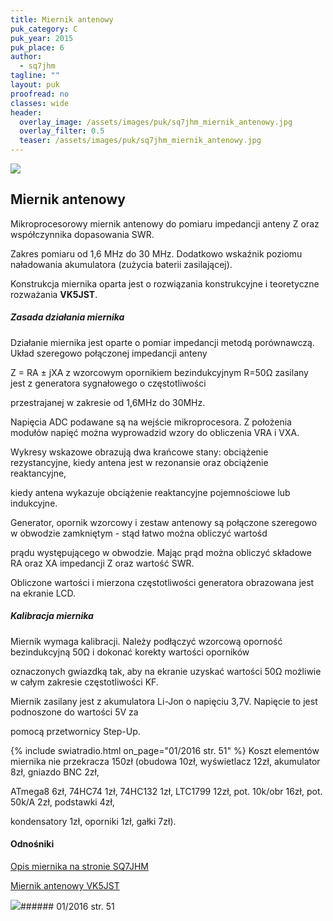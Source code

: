 ```yaml
---
title: Miernik antenowy
puk_category: C
puk_year: 2015
puk_place: 6
author: 
  - sq7jhm
tagline: ""
layout: puk
proofread: no
classes: wide
header:
  overlay_image: /assets/images/puk/sq7jhm_miernik_antenowy.jpg
  overlay_filter: 0.5
  teaser: /assets/images/puk/sq7jhm_miernik_antenowy.jpg
---
```






 



![](assets/data/img/projects/2015-6-0.jpg) 



Miernik antenowy
----------------





 Mikroprocesorowy miernik antenowy do pomiaru impedancji anteny Z oraz współczynnika dopasowania SWR.

 Zakres pomiaru od 1,6 MHz do 30 MHz. Dodatkowo wskaźnik poziomu naładowania akumulatora (zużycia baterii zasilającej).

 Konstrukcja miernika oparta jest o rozwiązania konstrukcyjne i teoretyczne rozważania **VK5JST**.






##### Zasada działania miernika




 Działanie miernika jest oparte o pomiar impedancji metodą porównawczą. Układ szeregowo połączonej impedancji anteny

 Z = RA ± jXA z wzorcowym opornikiem bezindukcyjnym R=50Ω zasilany jest z generatora sygnałowego o częstotliwości

 przestrajanej w zakresie od 1,6MHz do 30MHz.








 Napięcia ADC podawane są na wejście mikroprocesora. Z położenia modułów napięć można wyprowadzid wzory do obliczenia VRA i VXA.

Wykresy wskazowe obrazują dwa krańcowe stany: obciążenie rezystancyjne, kiedy antena jest w rezonansie oraz obciążenie reaktancyjne,

 kiedy antena wykazuje obciążenie reaktancyjne pojemnościowe lub indukcyjne.




Generator, opornik wzorcowy i zestaw antenowy są połączone szeregowo w obwodzie zamkniętym - stąd łatwo można obliczyć wartośd

prądu występującego w obwodzie. Mając prąd można obliczyć składowe RA oraz XA impedancji Z oraz wartość SWR.

Obliczone wartości i mierzona częstotliwości generatora obrazowana jest na ekranie LCD.




##### Kalibracja miernika




 Miernik wymaga kalibracji. Należy podłączyć wzorcową oporność bezindukcyjną 50Ω i dokonać korekty wartości oporników

 oznaczonych gwiazdką tak, aby na ekranie uzyskać wartości 50Ω możliwie w całym zakresie częstotliwości KF.






 Miernik zasilany jest z akumulatora Li-Jon o napięciu 3,7V. Napięcie to jest podnoszone do wartości 5V za

 pomocą przetwornicy Step-Up.





{% include swiatradio.html on_page="01/2016 str. 51" %}
Koszt elementów miernika nie przekracza 150zł (obudowa 10zł, wyświetlacz 12zł, akumulator 8zł, gniazdo BNC 2zł,

ATmega8 6zł, 74HC74 1zł, 74HC132 1zł, LTC1799 12zł, pot. 10k/obr 16zł, pot. 50k/A 2zł, podstawki 4zł,

kondensatory 1zł, oporniki 1zł, gałki 7zł).









#### Odnośniki

[Opis miernika na stronie SQ7JHM](https://sq7jhm.pzk.pl/swrmeter.html)

[Miernik antenowy VK5JST](http://www.vk5jst.com/)

 



![](assets/img/logo/sr_logo_s.jpg)###### 01/2016 str. 51

 





 


